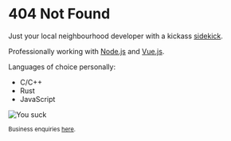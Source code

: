# 404 Not Found

Just your local neighbourhood developer with a kickass [sidekick](https://raw.githubusercontent.com/marziply/marziply/master/cat.jpg).

Professionally working with [Node.js](https://nodejs.org/) and [Vue.js](https://vuejs.org/).

Languages of choice personally:
- C/C++
- Rust
- JavaScript

![You suck](/spiderman.jpg)

<sub>Business enquiries [here](mailto:careers@marziply.dev).</sub>
